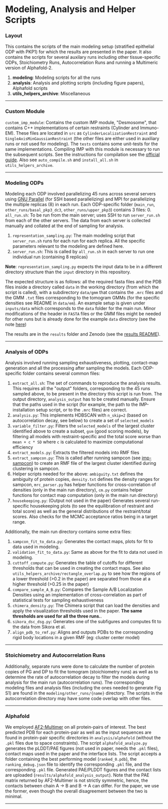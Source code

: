 # Modeling, Analysis and Helper Scripts

### Layout

This contains the scripts of the main modeling setup (stratified epithelial ODP with PKP1) for which the results are presented in the paper. It also contains the scripts for several auxilary runs including other tissue-specific ODPs, Stoichiometry Runs, Autocorrelation Runs and running a Multimeric version of Alphafold-2.

1. **modeling**: Modeling scripts for all the runs
2. **analysis**: Analysis and plotting scripts (including figure papers), Alphafold scripts
3. **utils_helpers_archive**: Miscellaneous

----

### Custom Module

`custom_imp_module`: Contains the custom IMP module, "Desmosome", that contains C++ implementations of certain restraints (Cylinder and Immuno-EM). These files are located in `src` as `CylinderLocalizationRestraint` and `SingleAxisMinGaussianRestraint` (the other files are either used in auxiliary runs or not used for modeling). The `tests` contains some unit-tests for the same implementations. Compiling IMP with this module is necessary to run the subsequent scripts. See the instructions for compilation see the [official guide](https://integrativemodeling.org/nightly/doc/manual/installation.html). Also see `auto_compile.sh` and `install_all.sh` in `utils_helpers_archive`.

----

### Modeling ODPs

Modeling each ODP involved parallelizing 45 runs across several servers using [GNU Parallel](link) (for SSH based parallelizing) and MPI for parallelizing the multiple replicas (8) in each run. Each ODP-specific folder (`main_run`, `other_runs/basal_pkp3_dc3`, `other_runs/upper_pkp3`) contains 3 files:
0. `all_run.sh`: To be run from the main server; uses SSH to run `server_run.sh` from each of the other servers. The data from each server is collected manually and collated at the end of sampling for analysis.
1. `representation_sampling.py`: The main modeling script that `server_run.sh` runs for each run for each replica. All the specific parameters relevant to the modeling are defined here.
2. `server_run.sh`: This is called by `all_run.sh` in each server to run one individual run (containing 8 replicas)

**Note**: `representation_sampling.py` expects the input data to be in a different directory structure than the `input` directory in this repository. 

The expected structure is as follows: all the required fasta files and the PDB files inside a directory called `data` in the working directory (from which the script is called), with a subdirectory `data/gmm` that contains the `.mrc` files and the GMM `.txt` files corresponding to the tomogram GMMs (for the specific densities see README in `data/em`). An example setup is given under `inputs/data` which corresponds to the `data` folder for the main run. Minor modifications of the header in `FASTA` files or the GMM files might be needed for other runs but is already done for the example `data` directory (see the note [here](https://github.com/isblab/desmosome/blob/main/input/em/README.md))

The results are in the `results` folder and Zenodo (see the [results README](https://github.com/isblab/desmosome/blob/main/results/README.md)).

----

### Analysis of ODPs
Analysis involved running sampling exhaustiveness, plotting, contact-map generation and all the processing after sampling the models. Each ODP-specific folder contains several common files:
1. `extract_all.sh`: The set of commands to reproduce the analysis results. This requires all the "output" folders, corresponding to the 45 runs sampled above, to be present in the directory this script is run from. The output directory, `analysis_output` has to be created manually. Ensure that the paths used in the script (for example, the path to the IMP-installation setup script, or to the `.mrc` files) are correct.
2. `analysis.py`: This implements HDBSCAN with `n_skip=2` (based on autocorrelation decay, see below) to create a set of `selected_models`
3. `variable_filter.py`: Filters the `selected_models` of the largest cluster identified above to create a subset, `gsm` (good scoring models), by filtering all models with restraint-specific and the total score worse than `mean + c * SD` where `c` is calculated to maximize computational efficiency
4. `extract_models.py`: Extracts the filtered models into RMF files
5. `extract_sampcon.py`: This is called after running sampcon (see [imp-sampcon](https://github.com/salilab/imp-sampcon)) to create an RMF file of the largest cluster identified during clustering in sampcon.
6. Helper scripts needed for the above: `ambiguity.txt` defines the ambiguity of protein copies, `density.txt` defines the density ranges for sampcon, `mrc_parser.py` has helper functions for cross-correlation of densities (only in the main run directory), `cm.py` contains helper functions for contact map computation (only in the main run directory)
7. `housekeeping.py`: (Output not used in the paper) Generates several run-specific housekeeping plots (to see the equilibration of restraint and total score) as well as the general distributions of the restraint/total scores. Also checks for the MCMC acceptance ratios being in a target range.

Additionally, the main run directory contains some extra files:
1. `sampcon_fit_to_data.py`: Generates the contact maps, plots for fit to data used in modeling.
2. `validation_fit_to_data.py`: Same as above for the fit to data not used in modeling.
3. `cuttoff_compute.py`: Generates the table of cutoffs for different thresholds that can be used in creating the contact maps. See also `utils_helpers_archive/rectangle_overlap.py` to see how the regions of a lower threshold (>0.2 in the paper) are separated from those at a higher threshold (>0.25 in the paper)
4. `compare_sample_A_B.py`: Compares the Sample A/B Localization Densities using an implementation of cross-correlation as part of statistical tests for sampling exhaustiveness
5. `chimera_density.py`: The Chimera script that can load the densities and apply the visualization thresholds used in the paper. **The same thresholds are used for all the three runs.**. 
6. `sikora_dsc_dsg.py`: Generates one of the subfigures and computes fit to the data from Sikora et al.
7. `align_pdb_to_rmf.py`: Aligns and outputs PDBs to the corresponding rigid body locations in a given RMF (eg: cluster center model)

----

### Stoichiometry and Autocorrelation Runs

Additionally, separate runs were done to calculate the number of protein copies of PG and DP to fit the tomogram (stoichiometry runs) as well as to determine the rate of autocorrelation decay to filter the models during analysis for the main run (autocorrelation runs). The corresponding modeling files and analysis files (including the ones needed to generate Fig S1) are found in the `modeling/other_runs/{name}` directory. The scripts in the autocorrelation directory may have some code overlap with other files.

----

### Alphafold

We employed [AF2-Multimer](https://github.com/deepmind/alphafold) on all protein-pairs of interest. The best predicted PDB for each protein-pair as well as the input sequences are found in protein-pair specific directories in `analysis/alphafold` (without the `.pkl` files due to space constraints). The script `alphafold_analyze.py` generates the pLDDT/PAE figures (not used in paper, needs the `.pkl` files), contact maps used in the paper and the interface lists. The script accepts a folder containing the best performing model (`ranked_0.pdb`), the `ranking_debug.json` file to identify the corresponding `.pkl` file, and the corresponding `.pkl` file. Generated PAE/PLDDT figures and the contact lists are uploaded (`results/alphafold_analysis_output`). Note that the PAE matrix returned by AF2-Multimer is not strictly symmetric, hence, the contacts between chain A -> B and B -> A can differ. For the paper, we use the former, even though the overall disagreement between the two is minimal.

----
